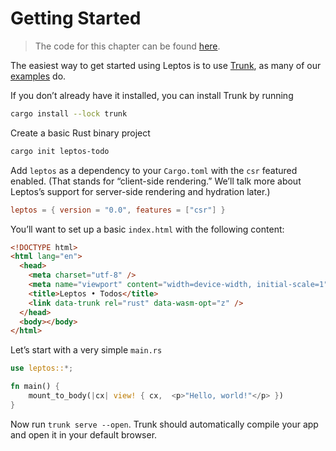 # Getting Started

> The code for this chapter can be found [here](https://github.com/gbj/leptos/tree/main/docs/book/project/ch01_getting_started).

The easiest way to get started using Leptos is to use [Trunk](https://trunkrs.dev/), as many of our [examples](https://github.com/gbj/leptos/tree/main/examples) do.

If you don’t already have it installed, you can install Trunk by running

```bash
cargo install --lock trunk
```

Create a basic Rust binary project

```bash
cargo init leptos-todo
```

Add `leptos` as a dependency to your `Cargo.toml` with the `csr` featured enabled. (That stands for “client-side rendering.” We’ll talk more about Leptos’s support for server-side rendering and hydration later.)

```toml
leptos = { version = "0.0", features = ["csr"] }
```

You’ll want to set up a basic `index.html` with the following content:

```html
<!DOCTYPE html>
<html lang="en">
  <head>
    <meta charset="utf-8" />
    <meta name="viewport" content="width=device-width, initial-scale=1" />
    <title>Leptos • Todos</title>
    <link data-trunk rel="rust" data-wasm-opt="z" />
  </head>
  <body></body>
</html>
```

Let’s start with a very simple `main.rs`

```rust
use leptos::*;

fn main() {
    mount_to_body(|cx| view! { cx,  <p>"Hello, world!"</p> })
}
```

Now run `trunk serve --open`. Trunk should automatically compile your app and open it in your default browser.
